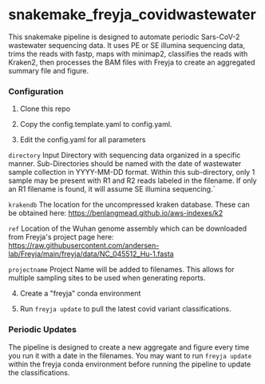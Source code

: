 # snakemake_freyja_covidwastewater

This snakemake pipeline is designed to automate periodic Sars-CoV-2 wastewater sequencing data. It uses PE or SE illumina sequencing data, trims the reads with fastp, maps with minimap2, classifies the reads with Kraken2, then processes the BAM files with Freyja to create an aggregated summary file and figure. 

### Configuration

1. Clone this repo

2. Copy the config.template.yaml to config.yaml.

3. Edit the config.yaml for all parameters

`directory` Input Directory with sequencing data organized in a specific manner. Sub-Directories should be named with the date of wastewater sample collection in YYYY-MM-DD format. Within this sub-directory, only 1 sample may be present with R1 and R2 reads labeled in the filename. If only an R1 filename is found, it will assume SE illumina sequencing.`

`krakendb` The location for the uncompressed kraken database. These can be obtained here: https://benlangmead.github.io/aws-indexes/k2

`ref` Location of the Wuhan genome assembly which can be downloaded from Freyja's project page here: https://raw.githubusercontent.com/andersen-lab/Freyja/main/freyja/data/NC_045512_Hu-1.fasta

`projectname` Project Name will be added to filenames. This allows for multiple sampling sites to be used when generating reports. 


4. Create a "freyja" conda environment

5. Run `freyja update` to pull the latest covid variant classifications.


### Periodic Updates

The pipeline is designed to create a new aggregate and figure every time you run it with a date in the filenames. You may want to run `freyja update` within the freyja conda environment before running the pipeline to update the classifications.


